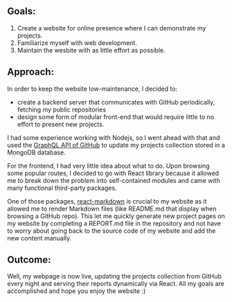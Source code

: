 ## Goals: 
1. Create a website for online presence where I can demonstrate my projects.
2. Familiarize myself with web development.
3. Maintain the wesbite with as little effort as possible.

## Approach:
In order to keep the website low-maintenance, I decided to:

* create a backend server that communicates with GitHub periodically, fetching my public repositories
* design some form of modular front-end that would require little to no effort to present new projects.

I had some experience working with Nodejs, so I went ahead with that and used the [GraphQL API of GitHub](https://developer.github.com/v4/) to update my projects collection stored in a MongoDB database. 


For the frontend, I had very little idea about what to do. Upon browsing some popular routes, I decided to go with React library because it allowed me to break down the problem into self-contained modules and came with many functional third-party packages. 

One of those packages, [react-markdown](https://rexxars.github.io/react-markdown/) is crucial to my website as it allowed me to render Markdown files (like README.md that display when browsing a GitHub repo). This let me quickly generate new project pages on my website by completing a REPORT.md file in the repository and not have to worry about going back to the source code of my website and add the new content manually.

## Outcome:
Well, my webpage is now live, updating the projects collection from GitHub every night and serving their reports dynamically via React. All my goals are accomplished and hope you enjoy the website :)